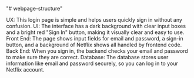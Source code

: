 "# webpage-structure" 

UX:
This login page is simple and helps users quickly sign in without any confusion.
UI:
The interface has a dark background with clear input boxes and a bright red "Sign In" button, making it visually clear and easy to use.
Front End:
The page shows input fields for email and password, a sign-in button, and a background of Netflix shows all handled by frontend code.
Back End:
When you sign in, the backend checks your email and password to make sure they are correct.
Database:
The database stores user information like email and password securely, so you can log in to your Netflix account.

